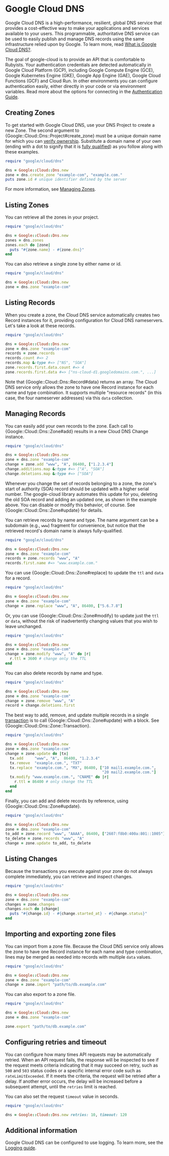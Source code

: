 # Google Cloud DNS

Google Cloud DNS is a high-performance, resilient, global DNS service that
provides a cost-effective way to make your applications and services
available to your users. This programmable, authoritative DNS service can
be used to easily publish and manage DNS records using the same
infrastructure relied upon by Google. To learn more, read [What is Google
Cloud DNS?](https://cloud.google.com/dns/what-is-cloud-dns).

The goal of google-cloud is to provide an API that is comfortable to Rubyists.
Your authentication credentials are detected automatically in Google Cloud
Platform (GCP), including Google Compute Engine (GCE), Google Kubernetes Engine
(GKE), Google App Engine (GAE), Google Cloud Functions (GCF) and Cloud Run. In
other environments you can configure authentication easily, either directly in
your code or via environment variables. Read more about the options for
connecting in the [Authentication Guide](AUTHENTICATION.md).

## Creating Zones

To get started with Google Cloud DNS, use your DNS Project to create a new
Zone. The second argument to {Google::Cloud::Dns::Project#create_zone}
must be a unique domain name for which you can [verify
ownership](https://www.google.com/webmasters/verification/home).
Substitute a domain name of your own (ending with a dot to signify that it
is [fully
qualified](https://en.wikipedia.org/wiki/Fully_qualified_domain_name)) as
you follow along with these examples.

```ruby
require "google/cloud/dns"

dns = Google::Cloud::Dns.new
zone = dns.create_zone "example-com", "example.com."
puts zone.id # unique identifier defined by the server
```

For more information, see [Managing
Zones](https://cloud.google.com/dns/zones/).

## Listing Zones

You can retrieve all the zones in your project.

```ruby
require "google/cloud/dns"

dns = Google::Cloud::Dns.new
zones = dns.zones
zones.each do |zone|
  puts "#{zone.name} - #{zone.dns}"
end
```

You can also retrieve a single zone by either name or id.

```ruby
require "google/cloud/dns"

dns = Google::Cloud::Dns.new
zone = dns.zone "example-com"
```

## Listing Records

When you create a zone, the Cloud DNS service automatically creates two
Record instances for it, providing configuration for Cloud DNS
nameservers. Let's take a look at these records.

```ruby
require "google/cloud/dns"

dns = Google::Cloud::Dns.new
zone = dns.zone "example-com"
records = zone.records
records.count #=> 2
records.map &:type #=> ["NS", "SOA"]
zone.records.first.data.count #=> 4
zone.records.first.data #=> ["ns-cloud-d1.googledomains.com.", ...]
```

Note that {Google::Cloud::Dns::Record#data} returns an array. The Cloud
DNS service only allows the zone to have one Record instance for each name
and type combination. It supports multiple "resource records" (in this
case, the four nameserver addresses) via this `data` collection.

## Managing Records

You can easily add your own records to the zone. Each call to
{Google::Cloud::Dns::Zone#add} results in a new Cloud DNS Change instance.

```ruby
require "google/cloud/dns"

dns = Google::Cloud::Dns.new
zone = dns.zone "example-com"
change = zone.add "www", "A", 86400, ["1.2.3.4"]
change.additions.map &:type #=> ["A", "SOA"]
change.deletions.map &:type #=> ["SOA"]
```

Whenever you change the set of records belonging to a zone, the zone's
start of authority (SOA) record should be updated with a higher serial
number. The google-cloud library automates this update for you, deleting
the old SOA record and adding an updated one, as shown in the example
above. You can disable or modify this behavior, of course. See
{Google::Cloud::Dns::Zone#update} for details.

You can retrieve records by name and type. The name argument can be a
subdomain (e.g., `www`) fragment for convenience, but notice that the
retrieved record's domain name is always fully-qualified.

```ruby
require "google/cloud/dns"

dns = Google::Cloud::Dns.new
zone = dns.zone "example-com"
records = zone.records "www", "A"
records.first.name #=> "www.example.com."
```

You can use {Google::Cloud::Dns::Zone#replace} to update the `ttl` and
`data` for a record.

```ruby
require "google/cloud/dns"

dns = Google::Cloud::Dns.new
zone = dns.zone "example-com"
change = zone.replace "www", "A", 86400, ["5.6.7.8"]
```

Or, you can use {Google::Cloud::Dns::Zone#modify} to update just the `ttl`
or `data`, without the risk of inadvertently changing values that you wish
to leave unchanged.

```ruby
require "google/cloud/dns"

dns = Google::Cloud::Dns.new
zone = dns.zone "example-com"
change = zone.modify "www", "A" do |r|
  r.ttl = 3600 # change only the TTL
end
```

You can also delete records by name and type.

```ruby
require "google/cloud/dns"

dns = Google::Cloud::Dns.new
zone = dns.zone "example-com"
change = zone.remove "www", "A"
record = change.deletions.first
```

The best way to add, remove, and update multiple records in a single
[transaction](https://cloud.google.com/dns/records) is to call
{Google::Cloud::Dns::Zone#update} with a block. See
{Google::Cloud::Dns::Zone::Transaction}.

```ruby
require "google/cloud/dns"

dns = Google::Cloud::Dns.new
zone = dns.zone "example-com"
change = zone.update do |tx|
  tx.add     "www", "A",  86400, "1.2.3.4"
  tx.remove  "example.com.", "TXT"
  tx.replace "example.com.", "MX", 86400, ["10 mail1.example.com.",
                                           "20 mail2.example.com."]
  tx.modify "www.example.com.", "CNAME" do |r|
    r.ttl = 86400 # only change the TTL
  end
end
```

Finally, you can add and delete records by reference, using
{Google::Cloud::Dns::Zone#update}.

```ruby
require "google/cloud/dns"

dns = Google::Cloud::Dns.new
zone = dns.zone "example-com"
to_add = zone.record "www", "AAAA", 86400, ["2607:f8b0:400a:801::1005"]
to_delete = zone.records "www", "A"
change = zone.update to_add, to_delete
```

## Listing Changes

Because the transactions you execute against your zone do not always
complete immediately, you can retrieve and inspect changes.

```ruby
require "google/cloud/dns"

dns = Google::Cloud::Dns.new
zone = dns.zone "example-com"
changes = zone.changes
changes.each do |change|
  puts "#{change.id} - #{change.started_at} - #{change.status}"
end
```

## Importing and exporting zone files

You can import from a zone file. Because the Cloud DNS service only allows
the zone to have one Record instance for each name and type combination,
lines may be merged as needed into records with multiple `data` values.

```ruby
require "google/cloud/dns"

dns = Google::Cloud::Dns.new
zone = dns.zone "example-com"
change = zone.import "path/to/db.example.com"
```

You can also export to a zone file.

```ruby
require "google/cloud/dns"

dns = Google::Cloud::Dns.new
zone = dns.zone "example-com"

zone.export "path/to/db.example.com"
```

## Configuring retries and timeout

You can configure how many times API requests may be automatically
retried. When an API request fails, the response will be inspected to see
if the request meets criteria indicating that it may succeed on retry,
such as `500` and `503` status codes or a specific internal error code
such as `rateLimitExceeded`. If it meets the criteria, the request will be
retried after a delay. If another error occurs, the delay will be
increased before a subsequent attempt, until the `retries` limit is
reached.

You can also set the request `timeout` value in seconds.

```ruby
require "google/cloud/dns"

dns = Google::Cloud::Dns.new retries: 10, timeout: 120
```

## Additional information

Google Cloud DNS can be configured to use logging. To learn more, see the [Logging guide](file:LOGGING.md).
